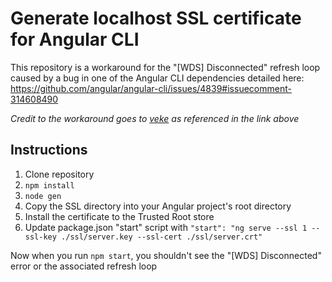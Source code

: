 # Generate localhost SSL certificate for Angular CLI

This repository is a workaround for the "[WDS] Disconnected" refresh loop caused by a bug in one of the Angular CLI dependencies detailed here: https://github.com/angular/angular-cli/issues/4839#issuecomment-314608490

_Credit to the workaround goes to [veke](https://github.com/veke) as referenced in the link above_

## Instructions

1. Clone repository
2. `npm install`
3. `node gen`
4. Copy the SSL directory into your Angular project's root directory
5. Install the certificate to the Trusted Root store
6. Update package.json "start" script with `"start": "ng serve --ssl 1 --ssl-key ./ssl/server.key --ssl-cert ./ssl/server.crt"`

Now when you run `npm start`, you shouldn't see the "[WDS] Disconnected" error or the associated refresh loop
